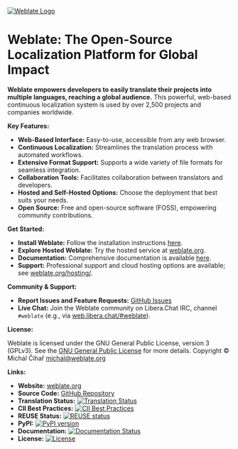<!-- Add this to the top of your README.md file -->
[![Weblate Logo](https://s.weblate.org/cdn/Logo-Darktext-borders.png)](https://weblate.org/)

# Weblate: The Open-Source Localization Platform for Global Impact

**Weblate empowers developers to easily translate their projects into multiple languages, reaching a global audience.**  This powerful, web-based continuous localization system is used by over 2,500 projects and companies worldwide.

**Key Features:**

*   **Web-Based Interface:**  Easy-to-use, accessible from any web browser.
*   **Continuous Localization:** Streamlines the translation process with automated workflows.
*   **Extensive Format Support:** Supports a wide variety of file formats for seamless integration.
*   **Collaboration Tools:**  Facilitates collaboration between translators and developers.
*   **Hosted and Self-Hosted Options:** Choose the deployment that best suits your needs.
*   **Open Source:**  Free and open-source software (FOSS), empowering community contributions.

**Get Started:**

*   **Install Weblate:** Follow the installation instructions [here](https://docs.weblate.org/en/latest/admin/install.html).
*   **Explore Hosted Weblate:**  Try the hosted service at [weblate.org](https://weblate.org/).
*   **Documentation:** Comprehensive documentation is available [here](https://docs.weblate.org/).
*   **Support:**  Professional support and cloud hosting options are available; see [weblate.org/hosting/](https://weblate.org/hosting/).

**Community & Support:**

*   **Report Issues and Feature Requests:** [GitHub Issues](https://github.com/WeblateOrg/weblate/issues)
*   **Live Chat:**  Join the Weblate community on Libera.Chat IRC, channel `#weblate` (e.g., via [web.libera.chat/#weblate](https://web.libera.chat/#weblate)).

**License:**

Weblate is licensed under the GNU General Public License, version 3 (GPLv3).  See the [GNU General Public License](https://www.gnu.org/licenses/gpl-3.0.html) for more details.  Copyright © Michal Čihař michal@weblate.org

**Links:**

*   **Website:** [weblate.org](https://weblate.org/)
*   **Source Code:** [GitHub Repository](https://github.com/WeblateOrg/weblate)
*   **Translation Status:**  [![Translation Status](https://hosted.weblate.org/widget/weblate/svg-badge.svg)](https://hosted.weblate.org/engage/weblate/)
*   **CII Best Practices:** [![CII Best Practices](https://www.bestpractices.dev/projects/552/badge)](https://www.bestpractices.dev/en/projects/552)
*   **REUSE Status:** [![REUSE status](https://api.reuse.software/badge/github.com/WeblateOrg/weblate)](https://api.reuse.software/info/github.com/WeblateOrg/weblate)
*   **PyPI:** [![PyPI version](https://img.shields.io/pypi/v/weblate.svg)](https://pypi.org/project/Weblate/)
*   **Documentation:** [![Documentation Status](https://readthedocs.org/projects/weblate/badge/)](https://docs.weblate.org/)
*   **License:** [![License](https://img.shields.io/github/license/WeblateOrg/weblate.svg)](https://github.com/WeblateOrg/weblate/blob/main/COPYING)